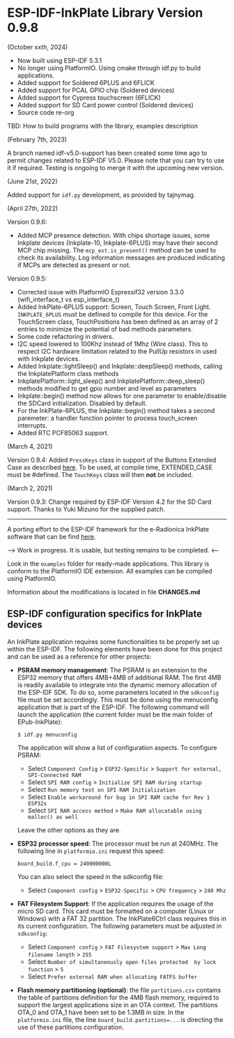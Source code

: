 # ESP-IDF-InkPlate Library Version 0.9.8

(October xxth, 2024)

- Now built using ESP-IDF 5.3.1
- No longer using PlatformIO. Using cmake through idf.py to build applications.
- Added support for Soldered 6PLUS and 6FLICK
- Added support for PCAL GPIO chip (Soldered devices)
- Added support for Cypress touchscreen (6FLICK)
- Added support for SD Card power control (Soldered devices)
- Source code re-org

TBD: How to build programs with the library, examples description

(February 7th, 2023)

A branch named idf-v5.0-support has been created some time ago to permit changes related to ESP-IDF V5.0. Please note that you can try to use it if required. Testing is ongoing to merge it with the upcoming new version.

(June 21st, 2022)

Added support for `idf.py` development, as provided by tajnymag.

(April 27th, 2022)

Version 0.9.6:

- Added MCP presence detection. With chips shortage issues, some Inkplate devices (Inkplate-10, Inkplate-6PLUS) may have their second MCP chip missing. The `mcp_ext.is_present()` method can be used to check its availability. Log information messages are produced indicating if MCPs are detected as present or not.

Version 0.9.5: 

- Corrected issue with PlatformIO Espressif32 version 3.3.0 (wifi_interface_t vs esp_interface_t)
- Added InkPlate-6PLUS support: Screen, Touch Screen, Front Light. `INKPLATE_6PLUS` must be defined to compile for this device. For the TouchScreen class, TouchPositions has been defined as an array of 2 entries to minimize the potential of bad methods parameters.
- Some code refactoring in drivers. 
- I2C speed lowered to 100Khz instead of 1Mhz (Wire class). This to respect I2C hardware limitation related to the PullUp resistors in used with Inkplate devices.
- Added Inkplate::lightSleep() and Inkplate::deepSleep() methods, calling the InkplatePlatform class methods
- InkplatePlatform::light_sleep() and InkplatePlatform::deep_sleep() methods modified to get gpio number and level as parameters
- Inkplate::begin() method now allows for one parameter to enable/disable the SDCard initialization. Disabled by default.
- For the InkPlate-6PLUS, the Inkplate::begin() method takes a second paremeter: a handler function pointer to process touch_screen interrupts.
- Added RTC PCF85063 support.

(March 4, 2021)

Version 0.9.4: Added `PressKeys` class in support of the Buttons Extended Case as described [here](https://github.com/turgu1/InkPlate-6-Extended-Case). To be used, at compile time, EXTENDED_CASE must be #defined. The `TouchKeys` class will then **not** be included.

(March 2, 2021)

Version 0.9.3: Change required by ESP-IDF Version 4.2 for the SD Card support. Thanks to Yuki Mizuno for the supplied patch.

----

A porting effort to the ESP-IDF framework for the e-Radionica InkPlate software that can be find [here](https://github.com/e-radionicacom/Inkplate-Arduino-library).

--> Work in progress. It is usable, but testing remains to be completed. <--

Look in the `examples` folder for ready-made applications. This library is conform to the PlatformIO IDE extension. All examples can be compiled using PlatformIO.

Information about the modifications is located in file **CHANGES.md**


## ESP-IDF configuration specifics for InkPlate devices

An InkPlate application requires some functionalities to be properly set up within the ESP-IDF. The following elements have been done for this project and can be used as a reference for other projects:

- **PSRAM memory management**: The PSRAM is an extension to the ESP32 memory that offers 4MB+4MB of additional RAM. The first 4MB is readily available to integrate into the dynamic memory allocation of the ESP-IDF SDK. To do so, some parameters located in the `sdkconfig` file must be set accordingly. This must be done using the menuconfig application that is part of the ESP-IDF. The following command will launch the application (the current folder must be the main folder of EPub-InkPlate):

  ```
  $ idf.py menuconfig
  ```

  The application will show a list of configuration aspects. To configure PSRAM:

  - Select `Component Config` > `ESP32-Specific` > `Support for external, SPI-Connected RAM`
  - Select `SPI RAM config` > `Initialize SPI RAM during startup`
  - Select `Run memory test on SPI RAM Initialization`
  - Select `Enable workaround for bug in SPI RAM cache for Rev 1 ESP32s`
  - Select `SPI RAM access method` > `Make RAM allocatable using malloc() as well`

  Leave the other options as they are. 

- **ESP32 processor speed**: The processor must be run at 240MHz. The following line in `platformio.ini` request this speed:

    ```
    board_build.f_cpu = 240000000L
    ```
  You can also select the speed in the sdkconfig file:

  - Select `Component config` > `ESP32-Specific` > `CPU frequency` > `240 Mhz`

- **FAT Filesystem Support**: If the application requires the usage of the micro SD card. This card must be formatted on a computer (Linux or Windows) with a FAT 32 partition. The InkPlate6Ctrl class requires this in its current configuration. The following parameters must be adjusted in `sdkconfig`:

  - Select `Component config` > `FAT Filesystem support` > `Max Long filename length` > `255`
  - Select `Number of simultaneously open files protected  by lock function` > `5`
  - Select `Prefer external RAM when allocating FATFS buffer`

- **Flash memory partitioning (optional)**: the file `partitions.csv` contains the table of partitions definition for the 4MB flash memory, required to support the largest applications size in an OTA context. The partitions OTA_0 and OTA_1 have been set to be 1.3MB in size. In the `platformio.ini` file, the line `board_build.partitions=...` is directing the use of these partitions configuration. 
 

